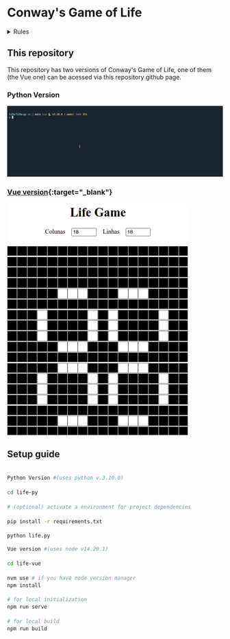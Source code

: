 # Conway's Game of Life

<details>
  <summary> Rules </summary>

### For a space that is populated

- Each cell with one or no neighbors die;
- Each cell with four or more neighbors dies;
- Each cell with two or three neighbors survives.

### For a space that is empty or unpopulated

- Each cell with three neighbors becomes populated.

</details>

## This repository

This repository has two versions of Conway's Game of Life, one of them (the Vue one) can be acessed via this repository github page.

### Python Version

![Alt text](assets/life-python.gif?version%3D1671843195113)

### [Vue version](https://vitoiuo.github.io/life/){:target="_blank"}

![Alt text](assets/life.gif?version%3D1671843195113)

## Setup guide

```bash

Python Version #(uses python v.3.10.0)

cd life-py

# (optional) activate a environment for project dependencies

pip install -r requirements.txt

python life.py
```

```bash
Vue version #(uses node v14.20.1)

cd life-vue

nvm use # if you have node version manager
npm install

# for local initialization
npm run serve

# for local build
npm run build
```
